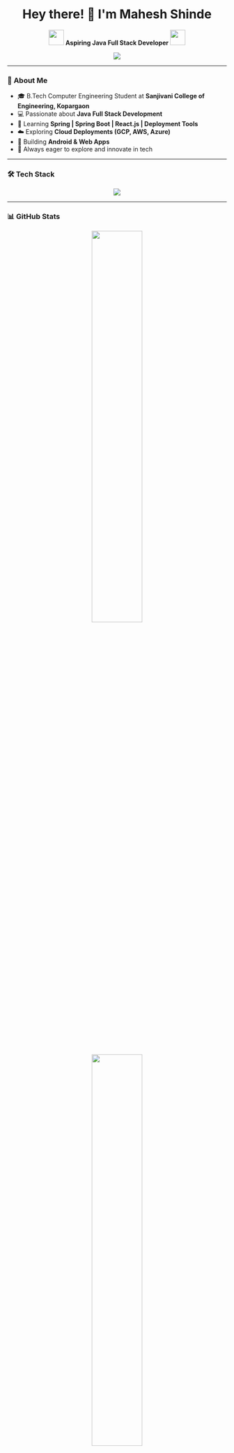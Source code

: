 <h1 align="center">Hey there! 👋 I'm Mahesh Shinde</h1>

<p align="center">
  <img src="https://media.giphy.com/media/hvRJCLFzcasrR4ia7z/giphy.gif" width="35">
  <b>Aspiring Java Full Stack Developer</b>
  <img src="https://media.giphy.com/media/hvRJCLFzcasrR4ia7z/giphy.gif" width="35">
</p>

<p align="center">
  <img src="https://capsule-render.vercel.app/api?type=rect&color=gradient&text=Java%20Full%20Stack%20Developer%20🚀&fontSize=30&fontColor=white&animation=twinkling&desc=Spring%20Boot%20%7C%20React%20JS%0A%0ACloud%20%7C%20Deployment%20Tools&descSize=15&descAlignY=70" />
</p>



---

### 🌟 **About Me**
- 🎓 B.Tech Computer Engineering Student at **Sanjivani College of Engineering, Kopargaon**  
- 💻 Passionate about **Java Full Stack Development**  
- 🚀 Learning **Spring | Spring Boot | React.js | Deployment Tools**  
- ☁️ Exploring **Cloud Deployments (GCP, AWS, Azure)**  
- 🌱 Building **Android & Web Apps**  
- 🎯 Always eager to explore and innovate in tech  

---

### 🛠️ **Tech Stack**
<p align="center">
  <img src="https://skillicons.dev/icons?i=java,spring,hibernate,react,html,css,js,bootstrap,git,github,mysql,postgres,aws,gcp,cpp" />
</p>

---

### 📊 **GitHub Stats**
<p align="center">
  <img src="https://github-readme-stats.vercel.app/api?username=coder-mahi&show_icons=true&theme=radical" width="48%" />
  <br><br>
  <img src="https://github-readme-streak-stats.herokuapp.com/?user=coder-mahi&theme=radical" width="48%" />
</p>

---

### 🔥 **Top Repositories**
<p align="center">
  <a href="https://github.com/coder-mahi/Student-Mentoring-App">
    <img src="https://github-readme-stats.vercel.app/api/pin/?username=coder-mahi&repo=Student-Mentoring-App&theme=radical" />
  </a>
  <a href="https://github.com/coder-mahi/Portfolio">
    <img src="https://github-readme-stats.vercel.app/api/pin/?username=coder-mahi&repo=Portfolio&theme=radical" />
  </a>
</p>

---

### 🚀 **Projects & Contributions**
#### 📱 **Student Mentoring Application (Android App)**
- **Tech Stack:** Java, XML, PHP, Retrofit, SQLite  
- **Features:**
  - 🎯 Admin can manage batches and mentors  
  - 👨‍🏫 Mentors can update and delete student details  
  - 📋 Students can view their mentor & details  
  - 🔐 Secure login system  

#### 🌍 **Personal Portfolio Website**
- **Tech Stack:** React.js, Bootstrap, Netlify  
- **Features:** Showcasing projects, skills, and contact form  

#### 🎵 **YouTube to MP3 Converter App**
- **Tech Stack:** Android (Java), APIs  
- **Features:** Converts YouTube videos to MP3 format  

📌 Check out all my projects **[here](https://github.com/coder-mahi?tab=repositories)**!

---

### ⚡ **Fun GIFs Because Why Not?**
<p align="center">
  <img src="https://media.giphy.com/media/3o7aD2saalBwwftBIY/giphy.gif" width="200" height="150" />
  <img src="https://media.giphy.com/media/ZVik7pBtu9dNS/giphy.gif" width="200" height="150" />
  <img src="https://media.giphy.com/media/qgQUggAC3Pfv687qPC/giphy.gif" width="200" height="150" />
</p>

---

### 📫 **Let's Connect**
<p align="center">
  <a href="https://www.linkedin.com/in/mahesh-shinde-0a666b23b">
    <img src="https://img.shields.io/badge/LinkedIn-%230077B5.svg?&style=for-the-badge&logo=linkedin&logoColor=white" />
  </a>
  <a href="https://shindemaheshportfolio.netlify.app">
    <img src="https://img.shields.io/badge/Portfolio-%2312100E.svg?&style=for-the-badge&logo=vercel&logoColor=white" />
  </a>
  <a href="mailto:contact.maheshshinde2112@gmail.com">
    <img src="https://img.shields.io/badge/Email-%23D14836.svg?&style=for-the-badge&logo=gmail&logoColor=white" />
  </a>
</p>

---

🚀 *Keep Learning, Keep Building!* 🚀
